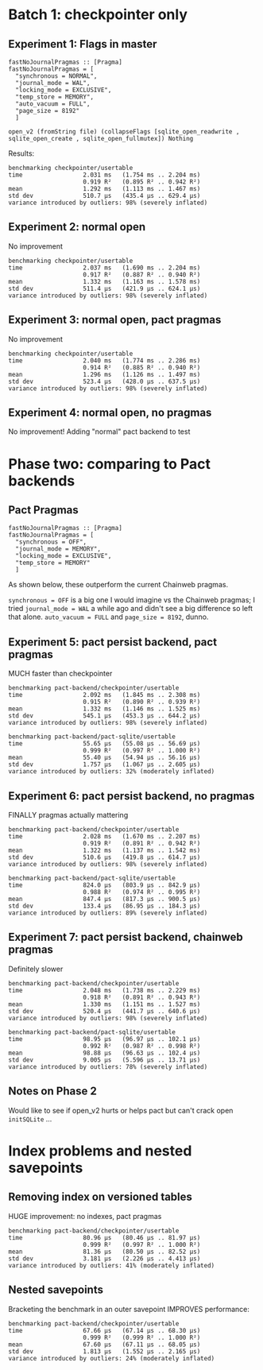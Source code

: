# Batch 1: checkpointer only

## Experiment 1: Flags in master

```
fastNoJournalPragmas :: [Pragma]
fastNoJournalPragmas = [
  "synchronous = NORMAL",
  "journal_mode = WAL",
  "locking_mode = EXCLUSIVE",
  "temp_store = MEMORY",
  "auto_vacuum = FULL",
  "page_size = 8192"
  ]
```

```
open_v2 (fromString file) (collapseFlags [sqlite_open_readwrite , sqlite_open_create , sqlite_open_fullmutex]) Nothing
```

Results:

```
benchmarking checkpointer/usertable
time                 2.031 ms   (1.754 ms .. 2.204 ms)
                     0.919 R²   (0.895 R² .. 0.942 R²)
mean                 1.292 ms   (1.113 ms .. 1.467 ms)
std dev              510.7 μs   (435.4 μs .. 629.4 μs)
variance introduced by outliers: 98% (severely inflated)
```

## Experiment 2: normal open

No improvement

```
benchmarking checkpointer/usertable
time                 2.037 ms   (1.690 ms .. 2.204 ms)
                     0.917 R²   (0.887 R² .. 0.940 R²)
mean                 1.332 ms   (1.163 ms .. 1.578 ms)
std dev              511.4 μs   (421.9 μs .. 624.1 μs)
variance introduced by outliers: 98% (severely inflated)

```

## Experiment 3: normal open, pact pragmas

No improvement

```
benchmarking checkpointer/usertable
time                 2.040 ms   (1.774 ms .. 2.286 ms)
                     0.914 R²   (0.885 R² .. 0.940 R²)
mean                 1.296 ms   (1.126 ms .. 1.497 ms)
std dev              523.4 μs   (428.0 μs .. 637.5 μs)
variance introduced by outliers: 98% (severely inflated)
```

## Experiment 4: normal open, no pragmas

 No improvement! Adding "normal" pact backend to test

# Phase two: comparing to Pact backends

## Pact Pragmas

```
fastNoJournalPragmas :: [Pragma]
fastNoJournalPragmas = [
  "synchronous = OFF",
  "journal_mode = MEMORY",
  "locking_mode = EXCLUSIVE",
  "temp_store = MEMORY"
  ]
```

As shown below, these outperform the current Chainweb pragmas.

`synchronous = OFF` is a big one I would imagine vs the Chainweb pragmas; I tried
`journal_mode = WAL` a while ago and didn't see a big difference so left that alone.
`auto_vacuum = FULL` and `page_size = 8192`, dunno.


## Experiment 5: pact persist backend, pact pragmas

MUCH faster than checkpointer

```
benchmarking pact-backend/checkpointer/usertable
time                 2.092 ms   (1.845 ms .. 2.308 ms)
                     0.915 R²   (0.890 R² .. 0.939 R²)
mean                 1.332 ms   (1.146 ms .. 1.525 ms)
std dev              545.1 μs   (453.3 μs .. 644.2 μs)
variance introduced by outliers: 98% (severely inflated)

benchmarking pact-backend/pact-sqlite/usertable
time                 55.65 μs   (55.08 μs .. 56.69 μs)
                     0.999 R²   (0.997 R² .. 1.000 R²)
mean                 55.40 μs   (54.94 μs .. 56.16 μs)
std dev              1.757 μs   (1.067 μs .. 2.605 μs)
variance introduced by outliers: 32% (moderately inflated)
```

## Experiment 6: pact persist backend, no pragmas

FINALLY pragmas actually mattering

```
benchmarking pact-backend/checkpointer/usertable
time                 2.028 ms   (1.670 ms .. 2.207 ms)
                     0.919 R²   (0.891 R² .. 0.942 R²)
mean                 1.322 ms   (1.137 ms .. 1.542 ms)
std dev              510.6 μs   (419.8 μs .. 614.7 μs)
variance introduced by outliers: 98% (severely inflated)

benchmarking pact-backend/pact-sqlite/usertable
time                 824.0 μs   (803.9 μs .. 842.9 μs)
                     0.988 R²   (0.974 R² .. 0.995 R²)
mean                 847.4 μs   (817.3 μs .. 900.5 μs)
std dev              133.4 μs   (86.95 μs .. 184.3 μs)
variance introduced by outliers: 89% (severely inflated)
```

## Experiment 7: pact persist backend, chainweb pragmas

Definitely slower

```
benchmarking pact-backend/checkpointer/usertable
time                 2.048 ms   (1.738 ms .. 2.229 ms)
                     0.918 R²   (0.891 R² .. 0.943 R²)
mean                 1.330 ms   (1.151 ms .. 1.527 ms)
std dev              520.4 μs   (441.7 μs .. 640.6 μs)
variance introduced by outliers: 98% (severely inflated)

benchmarking pact-backend/pact-sqlite/usertable
time                 98.95 μs   (96.97 μs .. 102.1 μs)
                     0.992 R²   (0.987 R² .. 0.998 R²)
mean                 98.88 μs   (96.63 μs .. 102.4 μs)
std dev              9.005 μs   (5.596 μs .. 13.71 μs)
variance introduced by outliers: 78% (severely inflated)
```

## Notes on Phase 2

Would like to see if open_v2 hurts or helps pact but can't crack open `initSQLite` ...

# Index problems and nested savepoints

## Removing index on versioned tables

HUGE improvement: no indexes, pact pragmas

```
benchmarking pact-backend/checkpointer/usertable
time                 80.96 μs   (80.46 μs .. 81.97 μs)
                     0.999 R²   (0.997 R² .. 1.000 R²)
mean                 81.36 μs   (80.50 μs .. 82.52 μs)
std dev              3.181 μs   (2.226 μs .. 4.413 μs)
variance introduced by outliers: 41% (moderately inflated)
```

## Nested savepoints

Bracketing the benchmark in an outer savepoint IMPROVES performance:

```
benchmarking pact-backend/checkpointer/usertable
time                 67.66 μs   (67.14 μs .. 68.30 μs)
                     0.999 R²   (0.999 R² .. 1.000 R²)
mean                 67.60 μs   (67.11 μs .. 68.05 μs)
std dev              1.813 μs   (1.552 μs .. 2.165 μs)
variance introduced by outliers: 24% (moderately inflated)
```
